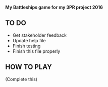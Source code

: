 **My Battleships game for my 3PR project 2016**

## TO DO
  * Get stakeholder feedback
  * Update help file
  * Finish testing
  * Finish this file properly

## HOW TO PLAY
(Complete this)
